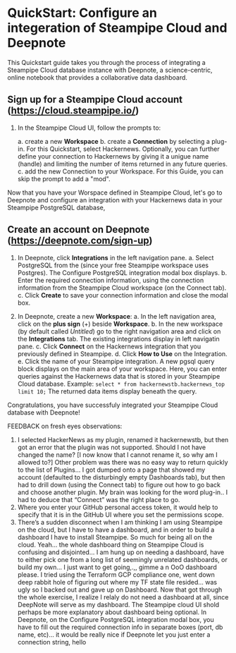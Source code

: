 # QuickStart: Configure an integeration of Steampipe Cloud and Deepnote 

This Quickstart guide takes you through the process of integrating a Steampipe Cloud database instance with Deepnote, a science-centric, online notebook that provides a collaborative data dashboard.

## Sign up for a Steampipe Cloud account (https://cloud.steampipe.io/)

1. In the Steampipe Cloud UI, follow the prompts to:

    a. create a new **Workspace**
    b. create a **Connection** by selecting a plug-in. For this Quickstart, select Hackernews. Optionally, you can further define your connection to Hackernews by giving it a unigue name (handle) and limiting the number of items returned in any future queries. 
    c. add the new Connection to your Workspace.
For this Guide, you can skip the prompt to add a "mod".

Now that you have your Worspace defined in Steampipe Cloud, let's go to Deepnote and configure an integration with your Hackernews data in your Steampipe PostgreSQL database,

## Create an account on Deepnote (https://deepnote.com/sign-up)

1. In Deepnote, click **Integrations** in the left navigation pane.
  a. Select PostgreSQL from the (since your free Steampipe workspace uses Postgres).
  The Configure PostgreSQL integration modal box displays.
  b. Enter the required connection information, using the connection information from the Steampipe Cloud workspace (on the Connect tab).
  c. Click **Create** to save your connection information and close the modal box.
  
2. In Deepnote, create a new **Workspace**:
  a. In the left navigation area, click on the **plus sign** (+) beside **Workspace**.
  b. In the new workspace (by default called *Untitled*) go to the right navigation area and click on the **Integrations** tab.
  The existing integrations display in left navigatin pane.
  c. Click **Connect** on the Hackernews integration that you previously defined in Steampipe.
  d. Click **How to Use** on the Integration.
  e. Click the name of your Steampipe integration.
  A new pgsql query block displays on the main area of your workspace. Here, you can enter queries against the Hackernews data that is stored in your Steampipe Cloud database. Example: `select * from hackernewstb.hackernews_top limit 10;`
The returned data items display beneath the query.

Congratulations, you have successfuly integrated your Steampipe Cloud database with Deepnote!



FEEDBACK on fresh eyes observations:

1. I selected HackerNews as my plugin, renamed it hackernewstb, but then got an error that the plugin was not supported. Should I not have changed the name? [I now know that I cannot rename it, so why am I allowed to?] Other problem was there was no easy way to return quickly to the list of Plugins… I got dumped onto a page that showed my account (defaulted to the disturbingly empty Dashboards tab), but then had to drill down (using the Connect tab) to figure out how to go back and choose another plugin. My brain was looking for the word plug-in.. I had to deduce that “Connect” was the right place to go.
2. Where you enter your GitHub personal access token, it would help to specify that it is in the GitHub UI where you set the permissions scope.
3. There’s a sudden disconnect when I am thinking I am using Steampipe on the cloud, but I have to have a dashboard, and in order to build a dashboard I have to install Steampipe. So much for being all on the cloud. Yeah… the whole dashboard thing on Steampipe Cloud is confusing and disjointed… I am hung up on needing a dashboard, have to either pick one from a long list of seemingly unrelated dashboards, or build my own… I just want to get going,.,, gimme a n OoO dashboard please. I tried using the Terraform GCP compliance one, went down deep rabbit hole of figuring out where my TF state file resided... was ugly so I backed out and gave up on Dashboard. Now that  got through the whole exercise, I realize I relaly do not need a dashboard at all, since DeepNote will serve as my dashboard. The Steampipe cloud UI shold perhaps be more explanatory about dashboard being optional. 
In Deepnote, on the Configure PostgreSQL integration modal box, you have to fill out the required connection info in separate boxes (port, db name, etc)... it would be really nice if Deepnote let you just enter a connection string, hello
